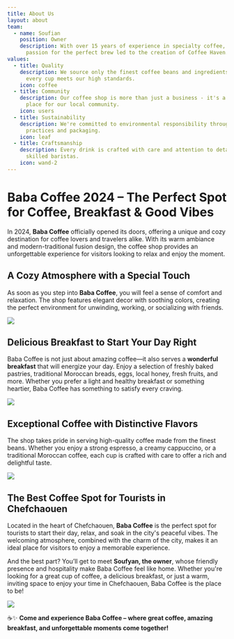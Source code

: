 ```yaml
---
title: About Us
layout: about
team:
  - name: Soufian
    position: Owner
    description: With over 15 years of experience in specialty coffee, Sarah's
      passion for the perfect brew led to the creation of Coffee Haven.
values:
  - title: Quality
    description: We source only the finest coffee beans and ingredients, ensuring
      every cup meets our high standards.
    icon: coffee
  - title: Community
    description: Our coffee shop is more than just a business - it's a gathering
      place for our local community.
    icon: users
  - title: Sustainability
    description: We're committed to environmental responsibility through sustainable
      practices and packaging.
    icon: leaf
  - title: Craftsmanship
    description: Every drink is crafted with care and attention to detail by our
      skilled baristas.
    icon: wand-2
---
```




#  **Baba Coffee 2024 – The Perfect Spot for Coffee, Breakfast & Good Vibes**

In 2024, **Baba Coffee** officially opened its doors, offering a unique and cozy destination for coffee lovers and travelers alike. With its warm ambiance and modern-traditional fusion design, the coffee shop provides an unforgettable experience for visitors looking to relax and enjoy the moment.

## **A Cozy Atmosphere with a Special Touch**

As soon as you step into **Baba Coffee**, you will feel a sense of comfort and relaxation. The shop features elegant decor with soothing colors, creating the perfect environment for unwinding, working, or socializing with friends.

![](/images/467291137_1236690120723645_1328944719216652070_n.jpg)

## **Delicious Breakfast to Start Your Day Right**

Baba Coffee is not just about amazing coffee—it also serves a **wonderful breakfast** that will energize your day. Enjoy a selection of freshly baked pastries, traditional Moroccan breads, eggs, local honey, fresh fruits, and more. Whether you prefer a light and healthy breakfast or something heartier, Baba Coffee has something to satisfy every craving.

![](/images/462585053_1379900112990865_393666640351244453_n.jpg)

## **Exceptional Coffee with Distinctive Flavors**

The shop takes pride in serving high-quality coffee made from the finest beans. Whether you enjoy a strong espresso, a creamy cappuccino, or a traditional Moroccan coffee, each cup is crafted with care to offer a rich and delightful taste.

![](/images/471473206_1124060892448767_3576461032886102332_n.jpg)

## **The Best Coffee Spot for Tourists in Chefchaouen**

Located in the heart of Chefchaouen, **Baba Coffee** is the perfect spot for tourists to start their day, relax, and soak in the city's peaceful vibes. The welcoming atmosphere, combined with the charm of the city, makes it an ideal place for visitors to enjoy a memorable experience.

And the best part? You’ll get to meet **Soufyan, the owner**, whose friendly presence and hospitality make Baba Coffee feel like home. Whether you're looking for a great cup of coffee, a delicious breakfast, or just a warm, inviting space to enjoy your time in Chefchaouen, Baba Coffee is the place to be!

![](/images/467366697_963754398963295_94313502301160912_n.jpg)

☕✨ **Come and experience Baba Coffee – where great coffee, amazing breakfast, and unforgettable moments come together!**
